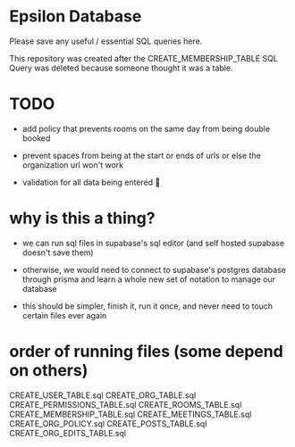 # Epsilon Database

Please save any useful / essential SQL queries here.

This repository was created after the CREATE_MEMBERSHIP_TABLE SQL Query was deleted because someone thought it was a table.

# TODO

- add policy that prevents rooms on the same day from being double booked

- prevent spaces from being at the start or ends of urls or else the organization url won't work

- validation for all data being entered 🥱

# why is this a thing?

- we can run sql files in supabase's sql editor (and self hosted supabase doesn't save them)

- otherwise, we would need to connect to supabase's postgres database through prisma and learn a whole new set of notation to manage our database

- this should be simpler, finish it, run it once, and never need to touch certain files ever again

# order of running files (some depend on others)

CREATE_USER_TABLE.sql
CREATE_ORG_TABLE.sql
CREATE_PERMISSIONS_TABLE.sql
CREATE_ROOMS_TABLE.sql
CREATE_MEMBERSHIP_TABLE.sql
CREATE_MEETINGS_TABLE.sql
CREATE_ORG_POLICY.sql
CREATE_POSTS_TABLE.sql
CREATE_ORG_EDITS_TABLE.sql

